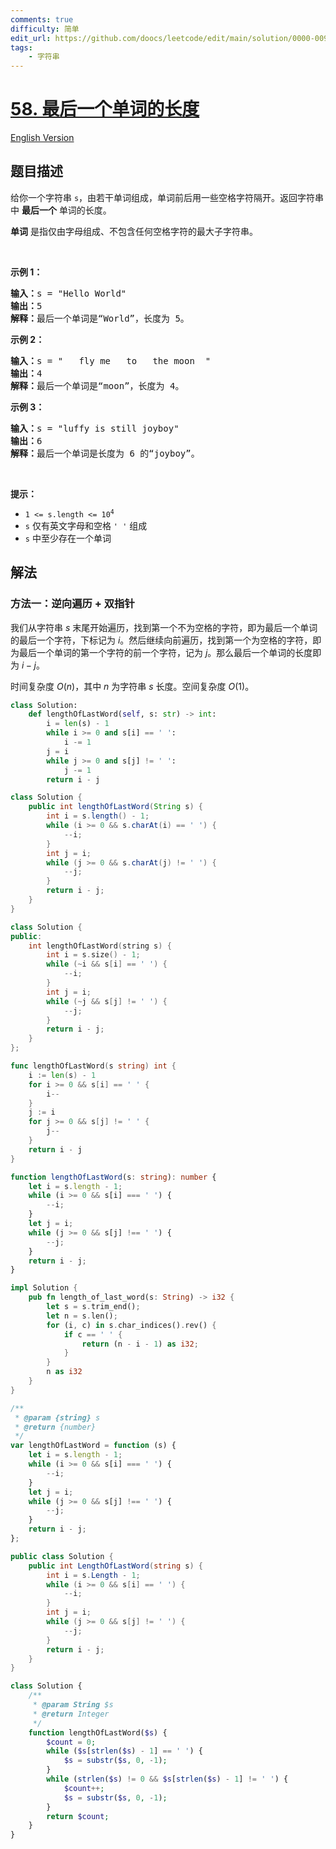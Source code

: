 ```yaml
---
comments: true
difficulty: 简单
edit_url: https://github.com/doocs/leetcode/edit/main/solution/0000-0099/0058.Length%20of%20Last%20Word/README.md
tags:
    - 字符串
---
```


<!-- problem:start -->

# [58. 最后一个单词的长度](https://leetcode.cn/problems/length-of-last-word)

[English Version](/solution/0000-0099/0058.Length%20of%20Last%20Word/README_EN.md)

## 题目描述

<!-- description:start -->

<p>给你一个字符串 <code>s</code>，由若干单词组成，单词前后用一些空格字符隔开。返回字符串中 <strong>最后一个</strong> 单词的长度。</p>

<p><strong>单词</strong> 是指仅由字母组成、不包含任何空格字符的最大<span data-keyword="substring-nonempty">子字符串</span>。</p>

<p>&nbsp;</p>

<p><strong>示例 1：</strong></p>

<pre>
<strong>输入：</strong>s = "Hello World"
<strong>输出：</strong>5
<strong>解释：</strong>最后一个单词是“World”，长度为 5。
</pre>

<p><strong>示例 2：</strong></p>

<pre>
<strong>输入：</strong>s = "   fly me   to   the moon  "
<strong>输出：</strong>4<strong>
解释：</strong>最后一个单词是“moon”，长度为 4。
</pre>

<p><strong>示例 3：</strong></p>

<pre>
<strong>输入：</strong>s = "luffy is still joyboy"
<strong>输出：</strong>6
<strong>解释：</strong>最后一个单词是长度为 6 的“joyboy”。
</pre>

<p>&nbsp;</p>

<p><strong>提示：</strong></p>

<ul>
	<li><code>1 &lt;= s.length &lt;= 10<sup>4</sup></code></li>
	<li><code>s</code> 仅有英文字母和空格 <code>' '</code> 组成</li>
	<li><code>s</code> 中至少存在一个单词</li>
</ul>

<!-- description:end -->

## 解法

<!-- solution:start -->

### 方法一：逆向遍历 + 双指针

我们从字符串 $s$ 末尾开始遍历，找到第一个不为空格的字符，即为最后一个单词的最后一个字符，下标记为 $i$。然后继续向前遍历，找到第一个为空格的字符，即为最后一个单词的第一个字符的前一个字符，记为 $j$。那么最后一个单词的长度即为 $i - j$。

时间复杂度 $O(n)$，其中 $n$ 为字符串 $s$ 长度。空间复杂度 $O(1)$。

<!-- tabs:start -->

```python
class Solution:
    def lengthOfLastWord(self, s: str) -> int:
        i = len(s) - 1
        while i >= 0 and s[i] == ' ':
            i -= 1
        j = i
        while j >= 0 and s[j] != ' ':
            j -= 1
        return i - j
```

```java
class Solution {
    public int lengthOfLastWord(String s) {
        int i = s.length() - 1;
        while (i >= 0 && s.charAt(i) == ' ') {
            --i;
        }
        int j = i;
        while (j >= 0 && s.charAt(j) != ' ') {
            --j;
        }
        return i - j;
    }
}
```

```cpp
class Solution {
public:
    int lengthOfLastWord(string s) {
        int i = s.size() - 1;
        while (~i && s[i] == ' ') {
            --i;
        }
        int j = i;
        while (~j && s[j] != ' ') {
            --j;
        }
        return i - j;
    }
};
```

```go
func lengthOfLastWord(s string) int {
	i := len(s) - 1
	for i >= 0 && s[i] == ' ' {
		i--
	}
	j := i
	for j >= 0 && s[j] != ' ' {
		j--
	}
	return i - j
}
```

```ts
function lengthOfLastWord(s: string): number {
    let i = s.length - 1;
    while (i >= 0 && s[i] === ' ') {
        --i;
    }
    let j = i;
    while (j >= 0 && s[j] !== ' ') {
        --j;
    }
    return i - j;
}
```

```rust
impl Solution {
    pub fn length_of_last_word(s: String) -> i32 {
        let s = s.trim_end();
        let n = s.len();
        for (i, c) in s.char_indices().rev() {
            if c == ' ' {
                return (n - i - 1) as i32;
            }
        }
        n as i32
    }
}
```

```js
/**
 * @param {string} s
 * @return {number}
 */
var lengthOfLastWord = function (s) {
    let i = s.length - 1;
    while (i >= 0 && s[i] === ' ') {
        --i;
    }
    let j = i;
    while (j >= 0 && s[j] !== ' ') {
        --j;
    }
    return i - j;
};
```

```cs
public class Solution {
    public int LengthOfLastWord(string s) {
        int i = s.Length - 1;
        while (i >= 0 && s[i] == ' ') {
            --i;
        }
        int j = i;
        while (j >= 0 && s[j] != ' ') {
            --j;
        }
        return i - j;
    }
}
```

```php
class Solution {
    /**
     * @param String $s
     * @return Integer
     */
    function lengthOfLastWord($s) {
        $count = 0;
        while ($s[strlen($s) - 1] == ' ') {
            $s = substr($s, 0, -1);
        }
        while (strlen($s) != 0 && $s[strlen($s) - 1] != ' ') {
            $count++;
            $s = substr($s, 0, -1);
        }
        return $count;
    }
}
```

<!-- tabs:end -->

<!-- solution:end -->

<!-- problem:end -->
